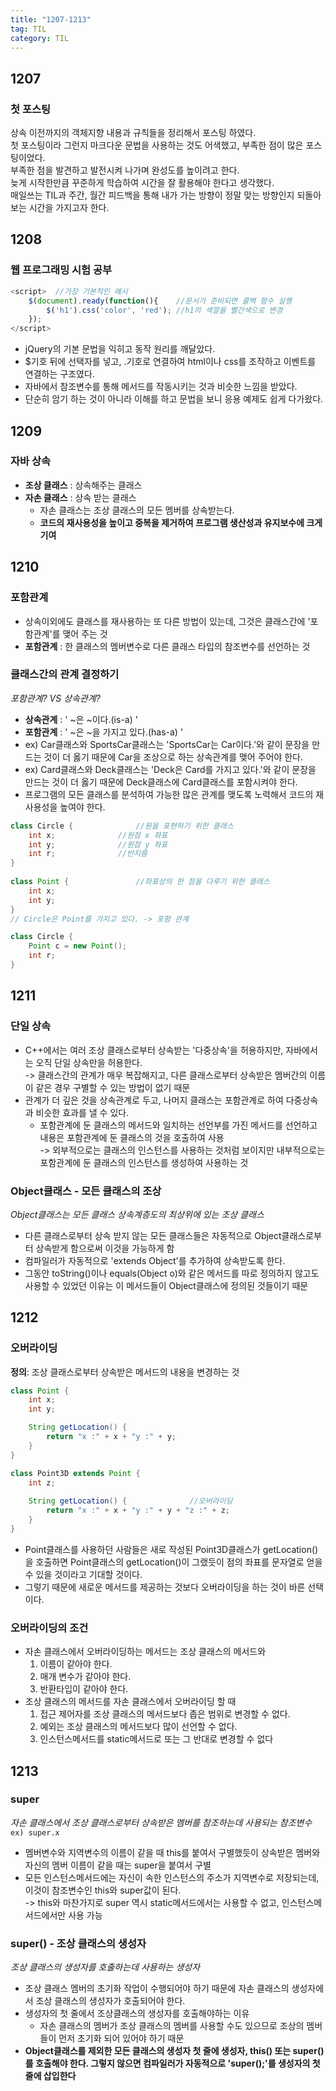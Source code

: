 ```yaml
---
title: "1207-1213"
tag: TIL
category: TIL
---
```

## 1207
### 첫 포스팅



상속 이전까지의 객체지향 내용과 규칙들을 정리해서 포스팅 하였다.  
첫 포스팅이라 그런지 마크다운 문법을 사용하는 것도 어색했고, 부족한 점이 많은 포스팅이었다.  
부족한 점을 발견하고 발전시켜 나가며 완성도를 높이려고 한다.  
늦게 시작한만큼 꾸준하게 학습하여 시간을 잘 활용해야 한다고 생각했다.  
매일쓰는 TIL과 주간, 월간 피드백을 통해 내가 가는 방향이 정말 맞는 방향인지 되돌아 보는 시간을 가지고자 한다.

## 1208
### 웹 프로그래밍 시험 공부   
```javascript
<script>  //가장 기본적인 예시
    $(document).ready(function(){    //문서가 준비되면 콜백 함수 실행
        $('h1').css('color', 'red'); //h1의 색깔을 빨간색으로 변경
    });
</script>
```
* jQuery의 기본 문법을 익히고 동작 원리를 깨달았다. 
* $기호 뒤에 선택자를 넣고, .기호로 연결하여 html이나 css를 조작하고 이벤트를 연결하는 구조였다.
* 자바에서 참조변수를 통해 메서드를 작동시키는 것과 비슷한 느낌을 받았다.
* 단순히 암기 하는 것이 아니라 이해를 하고 문법을 보니 응용 예제도 쉽게 다가왔다.

## 1209
### 자바 상속
* **조상 클래스** : 상속해주는 클래스  
* **자손 클래스** : 상속 받는 클래스  
    * 자손 클래스는 조상 클래스의 모든 멤버를 상속받는다.  
    * **코드의 재사용성을 높이고 중복을 제거하여 프로그램 생산성과 유지보수에 크게 기여**

## 1210
### 포함관계
* 상속이외에도 클래스를 재사용하는 또 다른 방법이 있는데, 그것은 클래스간에 '포함관계'를 맺어 주는 것  
* **포함관계** : 한 클래스의 멤버변수로 다른 클래스 타입의 참조변수를 선언하는 것  

### 클래스간의 관계 결정하기
_포함관계? VS 상속관계?_
* **상속관계** : ' ~은 ~이다.(is-a) '  
* **포함관계** : ' ~은 ~을 가지고 있다.(has-a) '  
* ex) Car클래스와 SportsCar클래스는 'SportsCar는 Car이다.'와 같이 문장을 만드는 것이 더 옳기 때문에 Car을 조상으로 하는 상속관계를 맺어 주어야 한다.
* ex) Card클래스와 Deck클래스는 'Deck은 Card를 가지고 있다.'와 같이 문장을 만드는 것이 더 옳기 때문에 Deck클래스에 Card클래스를 포함시켜야 한다.
* 프로그램의 모든 클래스를 분석하여 가능한 많은 관계를 맺도록 노력해서 코드의 재사용성을 높여야 한다.


```java
class Circle {				//원을 표현하기 위한 클래스
	int x;				//원점 x 좌표
	int y;				//원점 y 좌표
	int r;				//반지름
}
	
class Point {				//좌표상의 한 점을 다루기 위한 클래스
	int x;
	int y;
}
// Circle은 Point를 가지고 있다. -> 포함 관계

class Circle {
	Point c = new Point();
	int r;
}
```

## 1211
### 단일 상속
* C++에서는 여러 조상 클래스로부터 상속받는 '다중상속'을 허용하지만, 자바에서는 오직 단일 상속만을 허용한다.  
-> 클래스간의 관계가 매우 복잡해지고, 다른 클래스로부터 상속받은 멤버간의 이름이 같은 경우 구별할 수 있는 방법이 없기 때문
* 관계가 더 깊은 것을 상속관계로 두고, 나머지 클래스는 포함관계로 하여 다중상속과 비슷한 효과를 낼 수 있다. 
	* 포함관계에 둔 클래스의 메서드와 일치하는 선언부를 가진 메서드를 선언하고 내용은 포함관계에 둔 클래스의 것을 호출하여 사용  
	-> 외부적으로는 클래스의 인스턴스를 사용하는 것처럼 보이지만 내부적으로는 포함관계에 둔 클래스의 인스턴스를 생성하여 사용하는 것

### Object클래스 - 모든 클래스의 조상
*Object클래스는 모든 클래스 상속계층도의 최상위에 있는 조상 클래스*
* 다른 클래스로부터 상속 받지 않는 모든 클래스들은 자동적으로 Object클래스로부터 상속받게 함으로써 이것을 가능하게 함
* 컴파일러가 자동적으로 'extends Object'를 추가하여 상속받도록 한다.
* 그동안 toString()이나 equals(Object o)와 같은 메서드를 따로 정의하지 않고도 사용할 수 있었던 이유는 이 메서드들이 Object클래스에 정의된 것들이기 때문

## 1212
### 오버라이딩
**정의**:  조상 클래스로부터 상속받은 메서드의 내용을 변경하는 것  
```java
class Point {
	int x;
	int y;

	String getLocation() {
		return "x :" + x + "y :" + y;
	}
}

class Point3D extends Point {
	int z;
	
	String getLocation() {				//오버라이딩
		return "x :" + x + "y :" + y + "z :" + z;
	}
}
```
* Point클래스를 사용하던 사람들은 새로 작성된 Point3D클래스가 getLocation()을 호출하면 Point클래스의 getLocation()이 그랬듯이 점의 좌표를 문자열로 얻을 수 있을 것이라고 기대할 것이다.
* 그렇기 때문에 새로운 메서드를 제공하는 것보다 오버라이딩을 하는 것이 바른 선택이다.

### 오버라이딩의 조건
*  자손 클래스에서 오버라이딩하는 메서드는 조상 클래스의 메서드와
	1. 이름이 같아야 한다.
	2. 매개 변수가 같아야 한다.
	3. 반환타입이 같아야 한다.
* 조상 클래스의 메서드를 자손 클래스에서 오버라이딩 할 때
	1. 접근 제어자를 조상 클래스의 메서드보다 좁은 범위로 변경할 수 없다.
	2. 예외는 조상 클래스의 메서드보다 많이 선언할 수 없다.
	3. 인스턴스메서드를 static메서드로 또는 그 반대로 변경할 수 없다

## 1213
### super
*자손 클래스에서 조상 클래스로부터 상속받은 멤버를 참조하는데 사용되는 참조변수*  
`ex) super.x`  
* 멤버변수와 지역변수의 이름이 같을 때 this를 붙여서 구별했듯이 상속받은 멤버와 자신의 멤버 이름이 같을 때는 super을 붙여서 구별
* 모든 인스턴스메서드에는 자신이 속한 인스턴스의 주소가 지역변수로 저장되는데, 이것이 참조변수인 this와 super값이 된다.  
-> this와 마찬가지로 super 역시 static메서드에서는 사용할 수 없고, 인스턴스메서드에서만 사용 가능

### super() - 조상 클래스의 생성자
*조상 클래스의 생성자를 호출하는데 사용하는 생성자*
* 조상 클래스 멤버의 초기화 작업이 수행되어야 하기 때문에 자손 클래스의 생성자에서 조상 클래스의 생성자가 호출되어야 한다.
* 생성자의 첫 줄에서 조상클래스의 생성자를 호출해야하는 이유
	* 자손 클래스의 멤버가 조상 클래스의 멤버를 사용할 수도 있으므로 조상의 멤버들이 먼저 초기화 되어 있어야 하기 때문  
* **Object클래스를 제외한 모든 클래스의 생성자 첫 줄에 생성자, this() 또는 super()를 호출해야 한다. 그렇지 않으면 컴파일러가 자동적으로 'super();'를 생성자의 첫 줄에 삽입한다**

